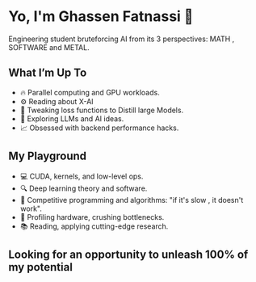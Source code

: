 # Yo, I'm Ghassen Fatnassi 👋

Engineering student bruteforcing AI from its 3 perspectives: MATH , SOFTWARE and METAL.

## What I’m Up To

- 🔥 Parallel computing and GPU workloads.
- ⚙️  Reading about X-AI
- 🚀 Tweaking loss functions to Distill large Models.
- 🧠 Exploring LLMs and AI ideas.
- 📈 Obsessed with backend performance hacks.

## My Playground

- 💻 CUDA, kernels, and low-level ops.
- 🔍 Deep learning theory and software.
- 🎯 Competitive programming and algorithms: "if it's slow , it doesn't work".
- 🔧 Profiling hardware, crushing bottlenecks.
- 📚 Reading, applying cutting-edge research.

## Looking for an opportunity to unleash 100% of my potential




